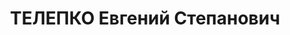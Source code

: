 ---
title: ТЕЛЕПКО Евгений Степанович
description: '1902 р., с. Кривляни Пружанського р-ну Брестської обл. (Республіка Білорусь),
  росіянин, із робітників, освіта незакінчена вища. Проживав у м. Миргород Полтавської
  обл. Військовослужбовець.

  Заарештований 30 серпня 1937 р. Засуджений Верховним Судом СРСР 10 грудня 1937 р.
  за ст. ст. 54-1, 54-8, 54-11 КК УРСР до розстрілу з конфіскацією особистого майна.
  Вирок виконано 10 грудня 1937 р. у м. Харків.

  Реабілітований Верховним Судом СРСР 29 серпня 1961 р.'
---